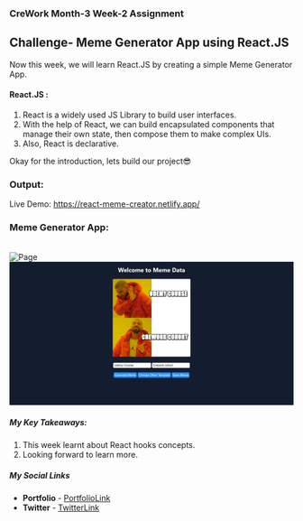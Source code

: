 ### CreWork Month-3 Week-2 Assignment

## Challenge- Meme Generator App using React.JS

Now this week, we will learn React.JS by creating a simple Meme Generator App.


#### React.JS :
1. React is a widely used JS Library to build user interfaces.
2. With the help of React, we can build encapsulated components that manage their own state, then compose them to make complex UIs.
3. Also, React is declarative.

Okay for the introduction, lets build our project😎



### Output:
Live Demo: https://react-meme-creator.netlify.app/

### Meme Generator App:
<br/>

<img src="https://github.com/shanolhere/CreWork/blob/main/week-12ReactAPIProjects/assets/memeHome.png" alt="Page">

<br/>


<img src="https://github.com/shanolhere/CreWork/blob/main/week-12ReactAPIProjects/assets/meme.png" alt="Page">

<br/>




##### **My Key Takeaways:**
1. This week learnt about React hooks concepts.
2. Looking forward to learn more.


##### **My Social Links**

- **Portfolio**  - [PortfolioLink](https://sabiya.netlify.app/)
- **Twitter** - [TwitterLink](https://twitter.com/nerd_fswd)
